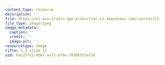 ```yaml
---
content_type: resource
description: ''
file: https://ol-ocw-studio-app-production.s3.amazonaws.com/courses/15-s21-nuts-and-bolts-of-business-plans-january-iap-2014/6ac257c20b67a1f26f6e7850b973a726_1.2_slide_11.jpg
file_type: image/jpeg
image_metadata:
  caption: ''
  credit: ''
  image-alt: ''
resourcetype: Image
title: 1.2 slide 11
uid: 6ac257c2-0b67-a1f2-6f6e-7850b973a726
---
```

